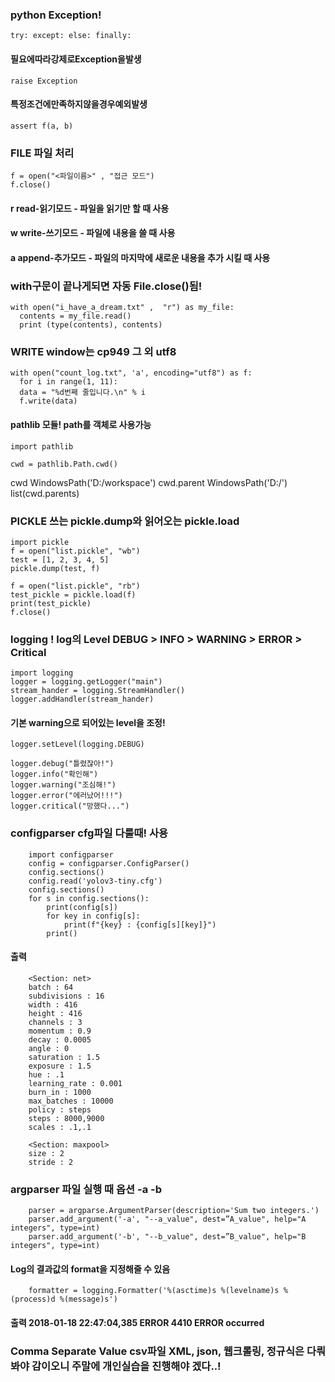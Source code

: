 ### python Exception!

    try: except: else: finally:

#### 필요에따라강제로Exception을발생
    raise Exception
#### 특정조건에만족하지않을경우예외발생
    assert f(a, b)
    

    
### FILE 파일 처리

    f = open("<파일이름>" , "접근 모드")
    f.close()

#### r read-읽기모드 - 파일을 읽기만 할 때 사용
#### w write-쓰기모드 - 파일에 내용을 쓸 때 사용
#### a append-추가모드 - 파일의 마지막에 새로운 내용을 추가 시킬 때 사용

### with구문이 끝나게되면 자동 File.close()됨!
    with open("i_have_a_dream.txt" ,  "r") as my_file:
      contents = my_file.read()
      print (type(contents), contents)
      

### WRITE  window는 cp949 그 외 utf8
    with open("count_log.txt", 'a', encoding="utf8") as f:
      for i in range(1, 11):
      data = "%d번째 줄입니다.\n" % i
      f.write(data)

#### pathlib 모듈! path를 객체로 사용가능
    import pathlib

    cwd = pathlib.Path.cwd()
cwd
    WindowsPath('D:/workspace')
cwd.parent
    WindowsPath('D:/')
    list(cwd.parents)


### PICKLE  쓰는 pickle.dump와 읽어오는 pickle.load
    import pickle
    f = open("list.pickle", "wb")
    test = [1, 2, 3, 4, 5]
    pickle.dump(test, f)

    f = open("list.pickle", "rb")
    test_pickle = pickle.load(f)
    print(test_pickle)
    f.close()

### logging ! log의 Level DEBUG > INFO > WARNING > ERROR > Critical

    import logging
    logger = logging.getLogger("main")
    stream_hander = logging.StreamHandler()
    logger.addHandler(stream_hander)
    
#### 기본 warning으로 되어있는 level을 조정!
    logger.setLevel(logging.DEBUG)
    
    logger.debug("틀렸잖아!")
    logger.info("확인해")
    logger.warning("조심해!")
    logger.error("에러났어!!!")
    logger.critical("망했다...")

### configparser    cfg파일 다룰때! 사용

        import configparser
        config = configparser.ConfigParser()
        config.sections()
        config.read('yolov3-tiny.cfg')
        config.sections()
        for s in config.sections():
            print(config[s])
            for key in config[s]:
                print(f"{key} : {config[s][key]}")
            print()
####  출력
        <Section: net>
        batch : 64
        subdivisions : 16
        width : 416
        height : 416
        channels : 3
        momentum : 0.9
        decay : 0.0005
        angle : 0
        saturation : 1.5
        exposure : 1.5
        hue : .1
        learning_rate : 0.001
        burn_in : 1000
        max_batches : 10000
        policy : steps
        steps : 8000,9000
        scales : .1,.1

        <Section: maxpool>
        size : 2
        stride : 2

### argparser 파일 실행 때 옵션 -a -b 
        parser = argparse.ArgumentParser(description='Sum two integers.')
        parser.add_argument('-a', "--a_value", dest=”A_value", help="A integers", type=int)
        parser.add_argument('-b', "--b_value", dest=”B_value", help="B integers", type=int)
        
#### Log의 결과값의 format을 지정해줄 수 있음
        formatter = logging.Formatter('%(asctime)s %(levelname)s %(process)d %(message)s')
        
#### 출력 2018-01-18 22:47:04,385 ERROR 4410 ERROR occurred

### Comma Separate Value csv파일 XML, json, 웹크롤링, 정규식은 다뤄봐야 감이오니 주말에 개인실습을 진행해야 겠다..!





